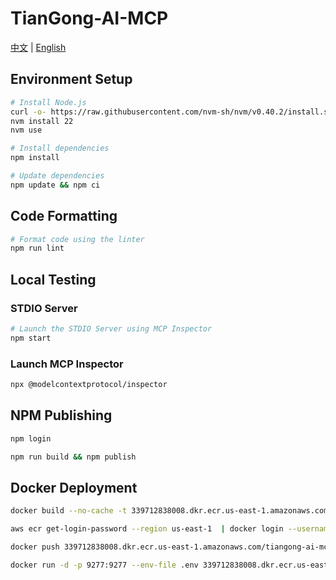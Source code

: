 # TianGong-AI-MCP

[中文](https://github.com/linancn/tiangong-ai-mcp/blob/main/DEV_CN.md) | [English](https://github.com/linancn/tiangong-ai-mcp/blob/main/DEV_EN.md)

## Environment Setup

```bash
# Install Node.js
curl -o- https://raw.githubusercontent.com/nvm-sh/nvm/v0.40.2/install.sh | bash
nvm install 22
nvm use

# Install dependencies
npm install

# Update dependencies
npm update && npm ci
```

## Code Formatting

```bash
# Format code using the linter
npm run lint
```

## Local Testing

### STDIO Server

```bash
# Launch the STDIO Server using MCP Inspector
npm start
```

### Launch MCP Inspector

```bash
npx @modelcontextprotocol/inspector
```

## NPM Publishing

```bash
npm login

npm run build && npm publish

```

## Docker Deployment

```bash
docker build --no-cache -t 339712838008.dkr.ecr.us-east-1.amazonaws.com/tiangong-ai-mcp:latest .

aws ecr get-login-password --region us-east-1  | docker login --username AWS --password-stdin 339712838008.dkr.ecr.us-east-1.amazonaws.com

docker push 339712838008.dkr.ecr.us-east-1.amazonaws.com/tiangong-ai-mcp:latest

docker run -d -p 9277:9277 --env-file .env 339712838008.dkr.ecr.us-east-1.amazonaws.com/tiangong-ai-mcp:latest
```
